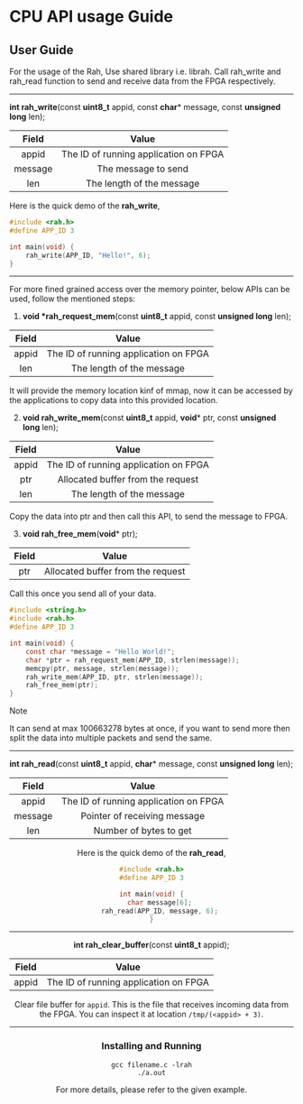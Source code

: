# CPU API usage Guide

## User Guide

For the usage of the Rah, Use shared library i.e. librah.
Call rah_write and rah_read function to send and receive data from the
FPGA respectively.

---

**int rah_write**(const **uint8_t** appid, const **char*** message,
const **unsigned long** len);

<div align="center">

| Field 	| Value |
| :-------: | :---: | 
| appid		| The ID of running application on FPGA |
| message	| The message to send |
| len		| The length of the message |

</div>

Here is the quick demo of the **rah_write**, 
```C
#include <rah.h>
#define APP_ID 3

int main(void) {
	rah_write(APP_ID, "Hello!", 6);
}
```

---

For more fined grained access over the memory pointer, below APIs can be used,
follow the mentioned steps:

1. **void \*rah_request_mem**(const **uint8_t** appid,
const **unsigned long** len);

<div align="center">

| Field 	| Value |
| :-------: | :---: | 
| appid		| The ID of running application on FPGA |
| len		| The length of the message |

</div>

It will provide the memory location kinf of mmap, now it can be accessed by the
applications to copy data into this provided location.

2. **void rah_write_mem**(const **uint8_t** appid, **void*** ptr,
const **unsigned long** len);

<div align="center">

| Field 	| Value |
| :-------: | :---: | 
| appid		| The ID of running application on FPGA |
| ptr		| Allocated buffer from the request |
| len		| The length of the message |

</div>

Copy the data into ptr and then call this API, to send the message to FPGA.

3. **void rah_free_mem**(**void*** ptr);

<div align="center">

| Field 	| Value |
| :-------: | :---: | 
| ptr		| Allocated buffer from the request |

</div>

Call this once you send all of your data.

```C
#include <string.h>
#include <rah.h>
#define APP_ID 3

int main(void) {
	const char *message = "Hello World!";
	char *ptr = rah_request_mem(APP_ID, strlen(message));
	memcpy(ptr, message, strlen(message));
	rah_write_mem(APP_ID, ptr, strlen(message));
	rah_free_mem(ptr);
}
```

> [!NOTE]
>
> It can send at max 100663278 bytes at once, if you want to send more then split the data into multiple packets and send the same.

---

**int rah_read**(const **uint8_t** appid, **char*** message,
const **unsigned long** len);

<div align="center">

| Field 	| Value |
| :-------: | :---: | 
| appid		| The ID of running application on FPGA |
| message	| Pointer of receiving message |
| len		| Number of bytes to get |


Here is the quick demo of the **rah_read**, 
```C
#include <rah.h>
#define APP_ID 3

int main(void) {
	char message[6];
	rah_read(APP_ID, message, 6);
}
```

---

**int rah_clear_buffer**(const **uint8_t** appid);

<div align="center">

| Field 	| Value |
| :-------: | :---: | 
| appid		| The ID of running application on FPGA |

</div>

Clear file buffer for `appid`. This is the file that receives incoming
data from the FPGA. You can inspect it at location `/tmp/(<appid> + 3)`.

---

### Installing and Running

```
gcc filename.c -lrah
./a.out
```

For more details, please refer to the given example.
